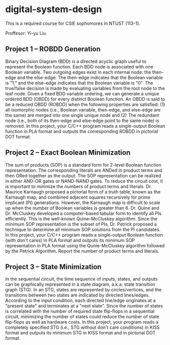 # digital-system-design
This is a required course for CSIE sophomores in NTUST (113-1).

Proffesor: Yi-yu Liu

##  Project 1 – ROBDD Generation 
Binary Decision Diagram (BDD) is a directed acyclic graph useful to represent 
the Boolean function. Each BDD node is associated with one Boolean variable. Two 
outgoing edges exist in each internal node: the then-edge and the else-edge. The 
then-edge indicates that the Boolean variable is "1,” and the else-edge indicates that 
the Boolean variable is "0". The true/false decision is made by evaluating variables 
from the root node to the leaf node. Given a fixed BDD variable ordering, we can 
generate a unique ordered BDD (OBDD) for every distinct Boolean function. An 
OBDD is said to be a reduced OBDD (ROBDD) when the following properties are 
satisfied: (1) all isomorphic nodes (i.e., Boolean variable, then-edge, and else-edge are 
the same) are merged into one single unique node and (2) The redundant node (i.e., 
both of its then-edge and else-edge point to the same node) is removed. In this project, 
your C/C++ program reads a single-output Boolean function in PLA format and 
outputs the corresponding ROBDD in pictorial DOT format. 

## Project 2 – Exact Boolean Minimization
The sum of products (SOP) is a standard form for 2-level Boolean function 
representation. The corresponding literals are ANDed in product terms and then ORed 
together as the output. The SOP representation can be realized in either AND-OR 
gates or NAND-NAND gates. To reduce the circuit cost, it is important to minimize 
the numbers of product terms and literals. Dr. Maurice Karnaugh proposed a pictorial 
form of a truth table, known as the Karnaugh map, and combined adjacent squares 
recursively for prime implicant (PI) generations. However, the Karnaugh map is 
difficult to scale up when the number of Boolean variables is greater than 6. Dr. Quine 
and Dr. McCluskey developed a computer-based tabular form to identify all PIs 
efficiently. This is the well-known Quine–McCluskey algorithm. Since the minimum 
SOP representation is the subset of PIs, Dr. Petrick proposed a technique to determine 
all minimum SOP solutions from the PI candidates. In this project, your C/C++ 
program reads a single-output Boolean function (with don't cares) in PLA format and 
outputs its minimum SOP representation in PLA format using the Qunie-McCluskey 
algorithm followed by the Petrick Algorithm. Report the number of product terms and 
literals. 

## Project 3 – State Minimization 
In the sequential circuit, the time sequence of inputs, states, and outputs can be 
graphically represented in a state diagram, a.k.a. state transition graph (STG). In an STG, 
states are represented by circles/vertices, and the transitions between two states are indicated 
by directed lines/edges. According to the input condition, each directed line/edge originates at 
a "present state" and terminates at a "next state". Since the number of states is correlated with 
the number of required state flip-flops in a sequential circuit, minimizing the number of states 
could reduce the number of state flip-flops as well as hardware costs. In this project, your 
program reads a completely specified STG (i.e., STG without don't care conditions) in KISS 
format and outputs its minimum STG in KISS format and in pictorial DOT format. 
